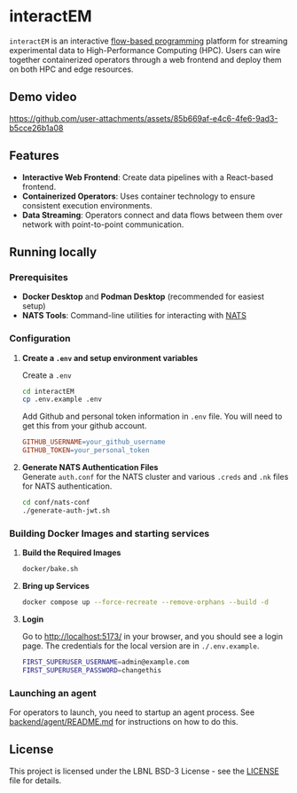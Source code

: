 # interactEM

`interactEM` is an interactive [flow-based programming](https://en.wikipedia.org/wiki/Flow-based_programming) platform for streaming experimental data to High-Performance Computing (HPC). Users can wire together containerized operators through a web frontend and deploy them on both HPC and edge resources.

## Demo video

<https://github.com/user-attachments/assets/85b669af-e4c6-4fe6-9ad3-b5cce26b1a08>

## Features

- **Interactive Web Frontend**: Create data pipelines with a React-based frontend.
- **Containerized Operators**: Uses container technology to ensure consistent execution environments.
- **Data Streaming**: Operators connect and data flows between them over network with point-to-point communication.

## Running locally

### Prerequisites

- **Docker Desktop** and **Podman Desktop** (recommended for easiest setup)
- **NATS Tools**: Command-line utilities for interacting with [NATS](https://github.com/nats-io/natscli?tab=readme-ov-file#installation)

### Configuration

1. **Create a `.env` and setup environment variables**

    Create a `.env`

    ```bash
    cd interactEM
    cp .env.example .env
    ```

    Add Github and personal token information in `.env` file. You will need to get this from your github account.

    ```makefile
    GITHUB_USERNAME=your_github_username
    GITHUB_TOKEN=your_personal_token
   ```

1. **Generate NATS Authentication Files**  
    Generate `auth.conf` for the NATS cluster and various `.creds` and `.nk` files for NATS authentication.

    ```bash
    cd conf/nats-conf
    ./generate-auth-jwt.sh
    ```

### Building Docker Images and starting services

1. **Build the Required Images**  

    ```bash
    docker/bake.sh
    ```

1. **Bring up Services**

    ```bash
    docker compose up --force-recreate --remove-orphans --build -d
    ```

1. **Login**

    Go to [http://localhost:5173/](http://localhost:5173/) in your browser, and you should see a login page. The credentials for the local version are in `./.env.example`.

    ```bash
    FIRST_SUPERUSER_USERNAME=admin@example.com
    FIRST_SUPERUSER_PASSWORD=changethis
    ```

### Launching an agent

For operators to launch, you need to startup an agent process. See [backend/agent/README.md](backend/agent/README.md) for instructions on how to do this.

## License

This project is licensed under the LBNL BSD-3 License - see the [LICENSE](LICENSE) file for details.
